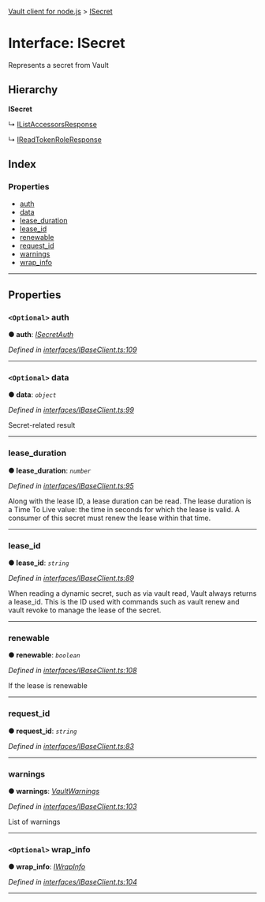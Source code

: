 [Vault client for node.js](../README.md) > [ISecret](../interfaces/isecret.md)

# Interface: ISecret

Represents a secret from Vault

## Hierarchy

**ISecret**

↳  [IListAccessorsResponse](itokenauth.ilistaccessorsresponse.md)

↳  [IReadTokenRoleResponse](itokenauth.ireadtokenroleresponse.md)

## Index

### Properties

* [auth](isecret.md#auth)
* [data](isecret.md#data)
* [lease_duration](isecret.md#lease_duration)
* [lease_id](isecret.md#lease_id)
* [renewable](isecret.md#renewable)
* [request_id](isecret.md#request_id)
* [warnings](isecret.md#warnings)
* [wrap_info](isecret.md#wrap_info)

---

## Properties

<a id="auth"></a>

### `<Optional>` auth

**● auth**: *[ISecretAuth](isecretauth.md)*

*Defined in [interfaces/IBaseClient.ts:109](https://github.com/theogravity/vault-tacular/blob/2099cfa/src/interfaces/IBaseClient.ts#L109)*

___
<a id="data"></a>

### `<Optional>` data

**● data**: *`object`*

*Defined in [interfaces/IBaseClient.ts:99](https://github.com/theogravity/vault-tacular/blob/2099cfa/src/interfaces/IBaseClient.ts#L99)*

Secret-related result

___
<a id="lease_duration"></a>

###  lease_duration

**● lease_duration**: *`number`*

*Defined in [interfaces/IBaseClient.ts:95](https://github.com/theogravity/vault-tacular/blob/2099cfa/src/interfaces/IBaseClient.ts#L95)*

Along with the lease ID, a lease duration can be read. The lease duration is a Time To Live value: the time in seconds for which the lease is valid. A consumer of this secret must renew the lease within that time.

___
<a id="lease_id"></a>

###  lease_id

**● lease_id**: *`string`*

*Defined in [interfaces/IBaseClient.ts:89](https://github.com/theogravity/vault-tacular/blob/2099cfa/src/interfaces/IBaseClient.ts#L89)*

When reading a dynamic secret, such as via vault read, Vault always returns a lease\_id. This is the ID used with commands such as vault renew and vault revoke to manage the lease of the secret.

___
<a id="renewable"></a>

###  renewable

**● renewable**: *`boolean`*

*Defined in [interfaces/IBaseClient.ts:108](https://github.com/theogravity/vault-tacular/blob/2099cfa/src/interfaces/IBaseClient.ts#L108)*

If the lease is renewable

___
<a id="request_id"></a>

###  request_id

**● request_id**: *`string`*

*Defined in [interfaces/IBaseClient.ts:83](https://github.com/theogravity/vault-tacular/blob/2099cfa/src/interfaces/IBaseClient.ts#L83)*

___
<a id="warnings"></a>

###  warnings

**● warnings**: *[VaultWarnings](../#vaultwarnings)*

*Defined in [interfaces/IBaseClient.ts:103](https://github.com/theogravity/vault-tacular/blob/2099cfa/src/interfaces/IBaseClient.ts#L103)*

List of warnings

___
<a id="wrap_info"></a>

### `<Optional>` wrap_info

**● wrap_info**: *[IWrapInfo](iwrapinfo.md)*

*Defined in [interfaces/IBaseClient.ts:104](https://github.com/theogravity/vault-tacular/blob/2099cfa/src/interfaces/IBaseClient.ts#L104)*

___

